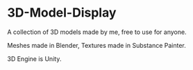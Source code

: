 # 3D-Model-Display
A collection of 3D models made by me, free to use for anyone.

Meshes made in Blender,
Textures made in Substance Painter.

3D Engine is Unity.
